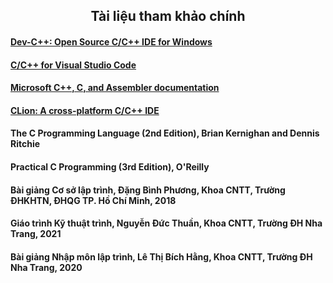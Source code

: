 <h2 align="center"> 
Tài liệu tham khảo chính
</h2>


#### [Dev-C++: Open Source C/C++ IDE for Windows](https://www.bloodshed.net/) 
#### [C/C++ for Visual Studio Code](https://code.visualstudio.com/docs/languages/cpp) 
#### [Microsoft C++, C, and Assembler documentation](https://docs.microsoft.com/en-us/cpp/?view=msvc-160) 
#### [CLion: A cross-platform C/C++ IDE](https://www.jetbrains.com/clion/learn/) 
#### The C Programming Language (2nd Edition), Brian Kernighan and Dennis Ritchie
#### Practical C Programming (3rd Edition), O'Reilly
#### Bài giảng Cơ sở lập trình, Đặng Bình Phương, Khoa CNTT, Trường ĐHKHTN, ĐHQG TP. Hồ Chí Minh, 2018
#### Giáo trình Kỹ thuật trình, Nguyễn Đức Thuần, Khoa CNTT, Trường ĐH Nha Trang, 2021
#### Bài giảng Nhập môn lập trình, Lê Thị Bích Hằng, Khoa CNTT, Trường ĐH Nha Trang, 2020


